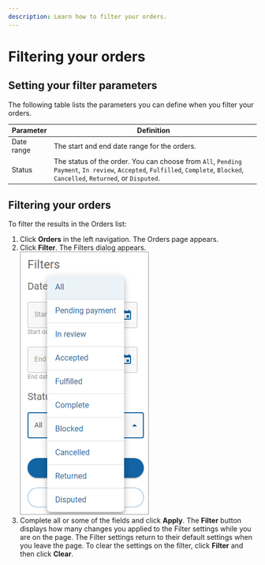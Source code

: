 ```yaml
---
description: Learn how to filter your orders.
---
```


# Filtering your orders

## Setting your filter parameters

The following table lists the parameters you can define when you filter your orders.

| Parameter  | Definition                                                                                                                                                                  |
| ---------- | --------------------------------------------------------------------------------------------------------------------------------------------------------------------------- |
| Date range | The start and end date range for the orders.                                                                                                                                |
| Status     | The status of the order. You can choose from `All`, `Pending Payment`, `In review`, `Accepted`, `Fulfilled`, `Complete`, `Blocked`, `Cancelled`, `Returned`, or `Disputed`. |

## Filtering your orders

To filter the results in the Orders list:

1. Click **Orders** in the left navigation. The Orders page appears.
2. Click **Filter**. The Filters dialog appears.\
   ![](../../../../.gitbook/assets/FilterOrders.png)
3. Complete all or some of the fields and click **Apply**. The **Filter** button displays how many changes you applied to the Filter settings while you are on the page. The Filter settings return to their default settings when you leave the page. To clear the settings on the filter, click **Filter** and then click **Clear**.
